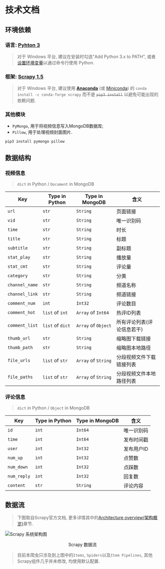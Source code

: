 # 技术文档

## 环境依赖

### 语言: [Pyhton 3](https://docs.python.org/3/)

> 对于 Windows 平台, 建议在安装时勾选"Add Python 3.x to PATH", 或者[设置环境变量](https://docs.python.org/3/using/windows.html#setting-envvars)以通过命令行使用 Python.

### 框架: [Scrapy 1.5](https://doc.scrapy.org/en/1.5/)

> 对于 Windows 平台, 建议使用 [**Anaconda**](https://docs.anaconda.com/anaconda/) (或 [Miniconda](https://conda.io/docs/user-guide/install/index.html)) 的 `conda install -c conda-forge scrapy` 而不是 ~~`pip3 install`~~ 以避免可能出现的依赖问题.

### 其他模块

- `PyMongo`, 用于将视频信息写入MongoDB数据库;
- `Pillow`, 用于处理视频封面图片.

`pip3 install pymongo pillow`


## 数据结构

### 视频信息

> `dict` in Python / `Document` in MongoDB

Key            | Type in Python   | Type in MongoDB     | 含义
-------------- | ---------------- | ------------------- | ------------------------
`url`          | `str`            | `String`            | 页面链接
`vid`          | `str`            | `String`            | 唯一识别码
`time`         | `str`            | `String`            | 时长
`title`        | `str`            | `String`            | 标题
`subtitle`     | `str`            | `String`            | 副标题
`stat_play`    | `str`            | `String`            | 播放量
`stat_cmt`     | `str`            | `String`            | 评论量
`category`     | `str`            | `String`            | 分类
`channel_name` | `str`            | `String`            | 频道名称
`channel_link` | `str`            | `String`            | 频道链接
`comment_num`  | `int`            | `Int32`             | 评论数目
`comment_hot`  | `list` of `int`  | `Array` of `Int64`  | 热评ID列表
`comment_list` | `list` of `dict` | `Array` of `Object` | 所有评论列表(评论信息若干) 
`thumb_url`    | `str`            | `String`            | 缩略图下载链接
`thumb_path`   | `str`            | `String`            | 缩略图本地路径
`file_urls`    | `list` of `str`  | `Array` of `String` | 分段视频文件下载链接列表
`file_paths`   | `list` of `str`  | `Array` of `String` | 分段视频文件本地路径列表

### 评论信息

> `dict` in Python / `Object` in MongoDB

Key         | Type in Python | Type in MongoDB | 含义
----------- | -------------- | --------------- | ----------
`id`        | `int`          | `Int64`         | 唯一识别码
`time`      | `int`          | `Int64`         | 发布时间戳
`user`      | `int`          | `Int32`         | 发布用户ID
`num_up`    | `int`          | `Int32`         | 点赞数
`num_down`  | `int`          | `Int32`         | 点踩数
`num_reply` | `int`          | `Int32`         | 回复数
`content`   | `str`          | `String`        | 评论内容

## 数据流

> 下图取自Scrapy官方文档, 更多详情其中的[Architecture overview(架构概览)](https://doc.scrapy.org/en/1.5/topics/architecture.html)章节.

![Scrapy 系统架构图](https://doc.scrapy.org/en/1.5/_images/scrapy_architecture_02.png)

<center>Scrapy 数据流</center>

> 目前本爬虫只涉及到上图中的`Items`, `Spiders`以及`Item Pipelines`, 其他Scrapy组件几乎并未修改, 均使用默认配置.
